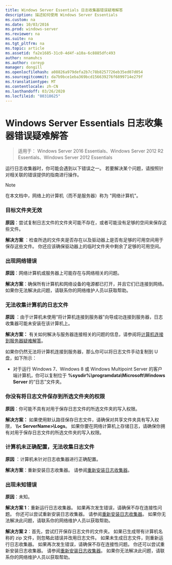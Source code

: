 ```yaml
---
title: Windows Server Essentials 日志收集器错误疑难解答
description: 描述如何使用 Windows Server Essentials
ms.custom: na
ms.date: 10/03/2016
ms.prod: windows-server
ms.reviewer: na
ms.suite: na
ms.tgt_pltfrm: na
ms.topic: article
ms.assetid: fa2e1685-31c0-4d4f-a10a-6c8885dfc493
author: nnamuhcs
ms.author: coreyp
manager: dongill
ms.openlocfilehash: a08826a979defa2b7c78b8257726eb35ed07d054
ms.sourcegitcommit: da7b9bce1eba369bcd156639276f6899714e279f
ms.translationtype: MT
ms.contentlocale: zh-CN
ms.lasthandoff: 03/26/2020
ms.locfileid: "80318625"
---
```

# <a name="troubleshoot-windows-server-essentials-log-collector-errors"></a>Windows Server Essentials 日志收集器错误疑难解答

>适用于： Windows Server 2016 Essentials、Windows Server 2012 R2 Essentials、Windows Server 2012 Essentials

运行日志收集器时，你可能会遇到以下错误之一。 若要解决某个问题，请按照针对相关联的错误提供的指南进行操作。  
  
> [!NOTE]
> 在本文档中，网络上的计算机（而不是服务器）称为 "网络计算机"。
  
###  <a name="the-destination-folder-is-not-valid"></a><a name="BKMK_TheDestinationFolderIsNotValid"></a>目标文件夹无效  
 **原因**：尝试复制日志文件的文件夹可能不存在，或者可能没有足够的空间来保存这些文件。  
  
 **解决方案** ：检查所选的文件夹是否存在以及驱动器上是否有足够的可用空间用于保存这些文件。 你还应该确保驱动器上的临时文件夹中剩余了足够的可用空间。  
  
###  <a name="a-network-error-has-occurred"></a><a name="BKMK_ANetworkErrorHasOccurred"></a>出现网络错误  
 **原因**：网络计算机或服务器上可能存在与网络相关的问题。  
  
 **解决方案**：确保所有计算机和网络设备的电源都已打开，并且它们已连接到网络。 如果你无法解决此问题，请联系你的网络维护人员以获取帮助。  
  
###  <a name="cannot-collect-log-files-for-the-computer"></a><a name="BKMK_CannotCollectLogFiles"></a>无法收集计算机的日志文件  
 **原因** ：由于计算机未使用“将计算机连接到服务器”向导成功连接到服务器，日志收集器可能未安装在该计算机上。  
  
 **解决方案：** 有关如何解决与服务器连接相关的问题的信息，请参阅将[计算机连接到服务器疑难解答](https://go.microsoft.com/fwlink/p/?LinkID=241492)。  
  
 如果你仍然无法将计算机连接到服务器，那么你可以将日志文件手动复制到 U 盘，如下所示：  
  
-   对于运行 Windows 7、Windows 8 或 Windows Multipoint Server 的客户端计算机，你可以复制位于 **%sysdir%\programdata\Microsoft\Windows Server** 的“日志”文件夹。  
  
###  <a name="you-do-not-have-permission-to-save-the-log-files-to-the-selected-folder"></a><a name="BKMK_YouDoNotHavePermission"></a>你没有将日志文件保存到所选文件夹的权限  
 **原因**：你可能不具有对用于保存日志文件的所选文件夹的写入权限。  
  
 **解决方案：** 如果使用默认路径保存日志文件，请确保对共享文件夹具有写入权限， **\\\\< ServerName\>\Logs**。 如果你要在网络计算机上存储日志，请确保你拥有对用于保存日志文件的所选文件夹的写入权限。  
  
###  <a name="the-computer-is-not-configured-properly-to-collect-the-log-files"></a><a name="BKMK_TheComputerIsNotConfiguredProperly"></a>计算机未正确配置，无法收集日志文件  
 **原因** ：计算机未针对日志收集器进行正确配置。  
  
 **解决方案**：重新安装日志收集器。 请参阅[重新安装日志收集器](Install-the-Windows-Server-Essentials-Log-Collector.md#BKMK_Reinstall)。  
  
###  <a name="an-unknown-error-occurred"></a><a name="BKMK_AnUnknownErrorOccurred"></a>出现未知错误  
 **原因**：未知。  
  
 **解决方案 1**：重新运行日志收集器。 如果再次发生错误，请确保不存在连接性问题。 你还可以尝试重新安装日志收集器。 请参阅[重新安装日志收集器](Install-the-Windows-Server-Essentials-Log-Collector.md#BKMK_Reinstall)。 如果你无法解决此问题，请联系你的网络维护人员以获取帮助。  
  
 **解决方案 2**：首先，尝试打开保存日志文件的文件夹。 如果已生成带有计算机名称的 zip 文件，则忽略此错误并改用日志文件。 如果未生成日志文件，则重新运行日志收集器。 如果再次发生错误，请确保不存在连接性问题。 你还可以尝试重新安装日志收集器。 请参阅[重新安装日志收集器](Install-the-Windows-Server-Essentials-Log-Collector.md#BKMK_Reinstall)。 如果你无法解决此问题，请联系你的网络维护人员以获取帮助。